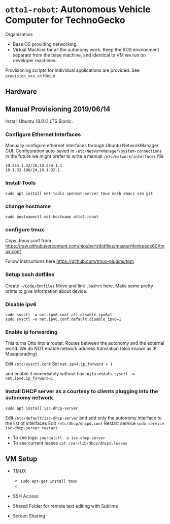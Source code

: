 # `otto1-robot`: Autonomous Vehicle Computer for TechnoGecko


Organization:
* Base OS providing networking.
* Virtual Machine for all the autonomy work. Keep the ROS environment separate from the base machine, and identical to VM we run on developer machines. 


Provisioning scripts for individual applications are provided. See `provision_xxx.sh` files.x

## Hardware





## Manual Provisioning 2019/06/14

Install Ubuntu 18.01.1 LTS Bionic.

### Configure Ethernet Interfaces

Manually configure ethernet interfaces through Ubuntu NetworkManager GUI.
Configuration auto-saved in `/etc/NetworkManager/system-connections`
In the future we might prefer to write a manual `/etc/network/interfaces` file
```
10.254.1.32/16,10.254.1.1
10.1.32.100/24,10.1.32.1
```
### Install Tools

`sudo apt install net-tools openssh-server tmux mosh emacs vim git`

### change hostname

`sudo hostnamectl set-hostname otto1-robot`

### configure tmux

Copy .tmux.conf from https://raw.githubusercontent.com/njoubert/dotfiles/master/thinkpadx60/tmux.conf

Follow instructions here https://github.com/tmux-plugins/tpm

### Setup bash dotfiles 

Create `~/Code/dotfiles`
Move and link `.bashrc` here. 
Make some pretty prints to give information about device.

### Disable ipv6

```
sudo sysctl -w net.ipv6.conf.all.disable_ipv6=1
sudo sysctl -w net.ipv6.conf.default.disable_ipv6=1
```

### Enable ip forwarding

This turns Otto into a router. Routes between the autonomy and the external world. We do NOT enable network address translation (also known as IP Masquerading)

Edit `/etc/sysctl.conf`
Set `net.ipv4.ip_forward = 1`

and enable it immediately without having to restats.
`sysctl -w net.ipv4.ip_forward=1`

### Install DHCP server as a courtesy to clients plugging into the autonomy network.

`sudo apt install isc-dhcp-server`

Edit `/etc/default/isc-dhcp-server` and add only the autonomy interface to the list of interfaces
Edit `/etc/dhcp/dhcpd.conf`
Restart service `sudo service isc-dhcp-server restart`

* To see logs: `journalctl -u isc-dhcp-server`
* To see current leases `cat /var/lib/dhcp/dhcpd.leases`


## VM Setup

* TMUX
	* `sudo apt-get install tmux`
	* 

* SSH Access

* Shared Folder for remote text editing with Sublime

* Screen Sharing



